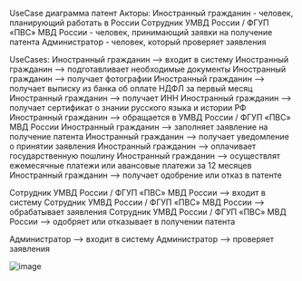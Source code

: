 UseCase диаграмма патент
Акторы:
Иностранный гражданин - человек, планирующий работать в России
Сотрудник УМВД России / ФГУП «ПВС» МВД России - человек, принимающий заявки на получение патента
Администратор - человек, который проверяет заявления

UseCases:
Иностранный гражданин --> входит в систему
Иностранный гражданин --> подготавливает необходимые документы
Иностранный гражданин --> получает фотографии
Иностранный гражданин --> получает выписку из банка об оплате НДФЛ за первый месяц
Иностранный гражданин --> получает ИНН
Иностранный гражданин --> получает сертификат о знании русского языка и истории РФ
Иностранный гражданин --> обращается в УМВД России / ФГУП «ПВС» МВД России
Иностранный гражданин --> заполняет заявление на получение патента
Иностранный гражданин --> получает уведомление о принятии заявления
Иностранный гражданин --> оплачивает государственную пошлину
Иностранный гражданин --> осуществлят ежемесячные платежи или авансовые платежи за 12 месяцев
Иностранный гражданин --> получает одобрение или отказ в патенте

Сотрудник УМВД России / ФГУП «ПВС» МВД России --> входит в систему
Сотрудник УМВД России / ФГУП «ПВС» МВД России --> обрабатывает заявления
Сотрудник УМВД России / ФГУП «ПВС» МВД России --> одобряет или отказывает в получении патента

Администратор --> входит в систему
Администратор --> проверяет заявления

![image](https://github.com/user-attachments/assets/387931ac-ef5b-49f7-ac39-40d86f99d670)





